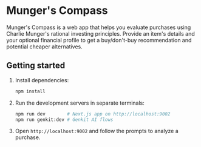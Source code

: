 # Munger's Compass

Munger's Compass is a web app that helps you evaluate purchases using Charlie Munger's rational investing principles. Provide an item's details and your optional financial profile to get a buy/don't-buy recommendation and potential cheaper alternatives.

## Getting started

1. Install dependencies:
   ```bash
   npm install
   ```
2. Run the development servers in separate terminals:
   ```bash
   npm run dev        # Next.js app on http://localhost:9002
   npm run genkit:dev # Genkit AI flows
   ```
3. Open `http://localhost:9002` and follow the prompts to analyze a purchase.
